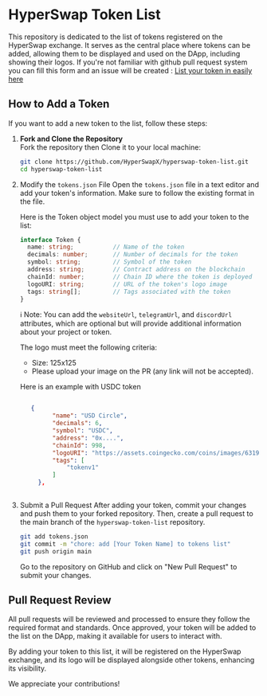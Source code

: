# HyperSwap Token List

This repository is dedicated to the list of tokens registered on the HyperSwap exchange. It serves as the central place where tokens can be added, allowing them to be displayed and used on the DApp, including showing their logos.
If you're not familiar with github pull request system you can fill this form and an issue will be created : [List your token in easily here](https://tally.so/r/3Nd5BN)

## How to Add a Token

If you want to add a new token to the list, follow these steps:

1. **Fork and Clone the Repository**  
   Fork the repository then Clone it to your local machine:
   ```bash
   git clone https://github.com/HyperSwapX/hyperswap-token-list.git
   cd hyperswap-token-list
   ```
2. Modify the `tokens.json` File
   Open the `tokens.json` file in a text editor and add your token's information. Make sure to follow the existing format in the file.
   
   Here is the Token object model you must use to add your token to the list:
   ```typescript
   interface Token {
     name: string;           // Name of the token
     decimals: number;       // Number of decimals for the token
     symbol: string;         // Symbol of the token
     address: string;        // Contract address on the blockchain
     chainId: number;        // Chain ID where the token is deployed
     logoURI: string;        // URL of the token's logo image
     tags: string[];         // Tags associated with the token
   }
   ```
   ℹ️ Note: You can add the `websiteUrl`, `telegramUrl`, and `discordUrl` attributes, which are optional but will provide additional information about your project or token.

   The logo must meet the following criteria:
   - Size: 125x125
   - Please upload your image on the PR (any link will not be accepted).

   Here is an example with USDC token
   ```json
   
      {
            "name": "USD Circle",
            "decimals": 6,
            "symbol": "USDC",
            "address": "0x....",
            "chainId": 998,
            "logoURI": "https://assets.coingecko.com/coins/images/6319/standard/usdc.png",
            "tags": [
                "tokenv1"
            ]
        },
     
   ```

4. Submit a Pull Request
   After adding your token, commit your changes and push them to your forked repository. Then, create a pull request to the main branch of the `hyperswap-token-list` repository.
   ```bash
   git add tokens.json
   git commit -m "chore: add [Your Token Name] to tokens list"
   git push origin main
   ```
   Go to the repository on GitHub and click on "New Pull Request" to submit your changes.

## Pull Request Review

All pull requests will be reviewed and processed to ensure they follow the required format and standards. Once approved, your token will be added to the list on the DApp, making it available for users to interact with.

By adding your token to this list, it will be registered on the HyperSwap exchange, and its logo will be displayed alongside other tokens, enhancing its visibility.

We appreciate your contributions!

